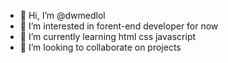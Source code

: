 - 👋 Hi, I’m @dwmedlol
- 👀 I’m interested in forent-end developer for now 
- 🌱 I’m currently learning html css javascript 
- 💞️ I’m looking to collaborate on projects


<!---
web developer (front-end)
--->
